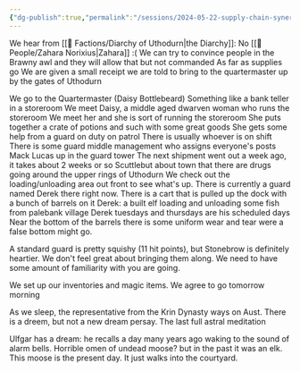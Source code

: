 ```yaml
---
{"dg-publish":true,"permalink":"/sessions/2024-05-22-supply-chain-synergy/"}
---
```


We hear from [[🤝 Factions/Diarchy of Uthodurn\|the Diarchy]]:
	No [[🙋 People/Zahara Norixius\|Zahara]] :(
	We can try to convince people in the Brawny awl and they will allow that but not commanded
	As far as supplies go
		We are given a small receipt we are told to bring to the quartermaster up by the gates of Uthodurn

We go to the Quartermaster (Daisy Bottlebeard)
	Something like a bank teller in a storeroom
	We meet Daisy, a middle aged dwarven woman who runs the storeroom
		We meet her and she is sort of running the storeroom
	She puts together a crate of potions and such with some great goods
	She gets some help from a guard on duty on patrol
		There is usually whoever is on shift 
		There is some guard middle management who assigns everyone's posts
			Mack Lucas up in the guard tower
	The next shipment went out a week ago, it takes about 2 weeks or so
	Scuttlebut about town that there are drugs going around the upper rings of Uthodurn
We check out the loading/unloading area out front to see what's up. There is currently a guard named Derek there right now.
	There is a cart that is pulled up the dock with a bunch of barrels on it
		Derek: a built elf loading and unloading some fish from palebank village
		Derek tuesdays and thursdays are his scheduled days
	Near the bottom of the barrels there is some uniform wear and tear were a false bottom might go.

A standard guard is pretty squishy (11 hit points), but Stonebrow is definitely heartier. We don't feel great about bringing them along. We need to have some amount of familiarity with you are going.

We set up our inventories and magic items.
We agree to go tomorrow morning

As we sleep, the representative from the Krin Dynasty ways on Aust. There is a dreem, but not a new dream persay. The last full astral meditation

Ulfgar has a dream: he recalls a day many years ago waking to the sound of alarm bells. Horrible omen of undead moose? but in the past it was an elk. This moose is the present day. It just walks into the courtyard. 